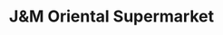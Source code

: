 ---
title: "J&M Oriental Supermarket"
url: /cambridge/jundm-oriental-supermarket/
shop: Lebensmittel
---
